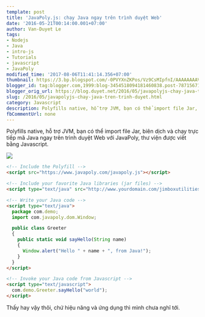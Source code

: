 ```yaml
---
template: post
title: 'JavaPoly.js: chạy Java ngay trên trình duyệt Web'
date: '2016-05-21T00:14:00.001+07:00'
author: Van-Duyet Le
tags:
- Nodejs
- Java
- intro-js
- Tutorials
- javascript
- JavaPoly
modified_time: '2017-08-06T11:41:14.356+07:00'
thumbnail: https://3.bp.blogspot.com/-0PVYXnZKPos/Vz9CsMIpfnI/AAAAAAAAVi0/MHADr9GRYt4DooMtDYj-DesgH9Ba3KcMACK4B/s1600/f1s7ah2zp9vghd2hth1a.jpg
blogger_id: tag:blogger.com,1999:blog-3454518094181460838.post-7871567164187374152
blogger_orig_url: https://blog.duyet.net/2016/05/javapolyjs-chay-java-tren-trinh-duyet.html
slug: /2016/05/javapolyjs-chay-java-tren-trinh-duyet.html
category: Javascript
description: Polyfills native, hỗ trợ JVM, bạn có thể import file Jar, biên dịch và chạy trực tiếp mã Java ngay trên trình duyệt Web với JavaPoly, thư viện được viết bằng Javascript.    
fbCommentUrl: none
---
```


Polyfills native, hỗ trợ JVM, bạn có thể import file Jar, biên dịch và chạy trực tiếp mã Java ngay trên trình duyệt Web với JavaPoly, thư viện được viết bằng Javascript.    

[![](https://3.bp.blogspot.com/-0PVYXnZKPos/Vz9CsMIpfnI/AAAAAAAAVi0/MHADr9GRYt4DooMtDYj-DesgH9Ba3KcMACK4B/s1600/f1s7ah2zp9vghd2hth1a.jpg)](https://blog.duyet.net/2016/05/javapolyjs-chay-java-tren-trinh-duyet.html)

```html
<!-- Include the Polyfill -->
<script src="https://www.javapoly.com/javapoly.js"></script>

<!-- Include your favorite Java libraries (jar files) -->
<script type="text/java" src="http://www.yourdomain.com/jimboxutilities.jar"></script>

<!-- Write your Java code -->
<script type="text/java">
  package com.demo;
  import com.javapoly.dom.Window;

  public class Greeter
  {
    public static void sayHello(String name)
    {
      Window.alert("Hello " + name + ", from Java!");
    }
  }
</script>

<!-- Invoke your Java code from Javascript -->
<script type="text/javascript">
  com.demo.Greeter.sayHello("world");
</script>
```

Thấy hay vậy thôi, chứ hiệu năng và ứng dụng thì mình chưa nghĩ tới.
